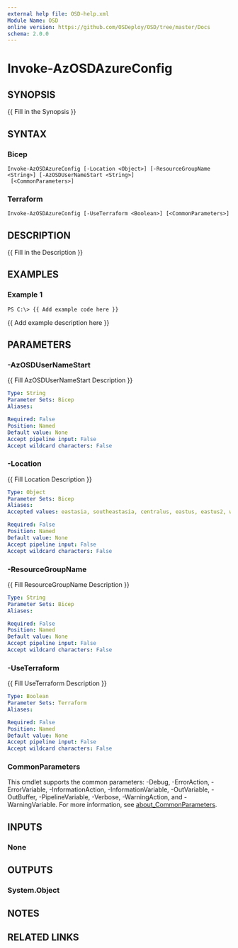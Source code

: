 ```yaml
---
external help file: OSD-help.xml
Module Name: OSD
online version: https://github.com/OSDeploy/OSD/tree/master/Docs
schema: 2.0.0
---
```


# Invoke-AzOSDAzureConfig

## SYNOPSIS
{{ Fill in the Synopsis }}

## SYNTAX

### Bicep
```
Invoke-AzOSDAzureConfig [-Location <Object>] [-ResourceGroupName <String>] [-AzOSDUserNameStart <String>]
 [<CommonParameters>]
```

### Terraform
```
Invoke-AzOSDAzureConfig [-UseTerraform <Boolean>] [<CommonParameters>]
```

## DESCRIPTION
{{ Fill in the Description }}

## EXAMPLES

### Example 1
```
PS C:\> {{ Add example code here }}
```

{{ Add example description here }}

## PARAMETERS

### -AzOSDUserNameStart
{{ Fill AzOSDUserNameStart Description }}

```yaml
Type: String
Parameter Sets: Bicep
Aliases:

Required: False
Position: Named
Default value: None
Accept pipeline input: False
Accept wildcard characters: False
```

### -Location
{{ Fill Location Description }}

```yaml
Type: Object
Parameter Sets: Bicep
Aliases:
Accepted values: eastasia, southeastasia, centralus, eastus, eastus2, westus, northcentralus, southcentralus, northeurope, westeurope, japanwest, japaneast, brazilsouth, australiaeast, australiasoutheast, southindia, centralindia, westindia, canadacentral, canadaeast, uksouth, ukwest, westcentralus, germanywestcentral, norwaywest, norwayeast, brazilsoutheast, westus3, swedencentral

Required: False
Position: Named
Default value: None
Accept pipeline input: False
Accept wildcard characters: False
```

### -ResourceGroupName
{{ Fill ResourceGroupName Description }}

```yaml
Type: String
Parameter Sets: Bicep
Aliases:

Required: False
Position: Named
Default value: None
Accept pipeline input: False
Accept wildcard characters: False
```

### -UseTerraform
{{ Fill UseTerraform Description }}

```yaml
Type: Boolean
Parameter Sets: Terraform
Aliases:

Required: False
Position: Named
Default value: None
Accept pipeline input: False
Accept wildcard characters: False
```

### CommonParameters
This cmdlet supports the common parameters: -Debug, -ErrorAction, -ErrorVariable, -InformationAction, -InformationVariable, -OutVariable, -OutBuffer, -PipelineVariable, -Verbose, -WarningAction, and -WarningVariable. For more information, see [about_CommonParameters](http://go.microsoft.com/fwlink/?LinkID=113216).

## INPUTS

### None
## OUTPUTS

### System.Object
## NOTES

## RELATED LINKS
